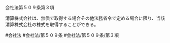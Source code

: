 会社法第５０９条第３項

清算株式会社は、無償で取得する場合その他法務省令で定める場合に限り、当該清算株式会社の株式を取得することができる。

#会社法
#会社法/第５０９条
#会社法/第５０９条/第３項
